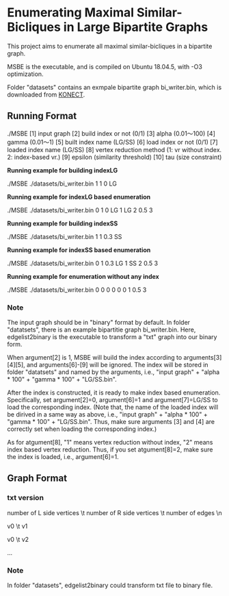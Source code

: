 # Enumerating Maximal Similar-Bicliques in Large Bipartite Graphs

This project aims to enumerate all maximal similar-bicliques in a bipartite graph.

MSBE is the executable, and is compiled on Ubuntu 18.04.5, with -O3 optimization.

Folder "datasets" contains an exmpale bipartite graph bi_writer.bin, which is downloaded from [KONECT](http://konect.cc/networks/dbpedia-writer/). 


## Running Format

./MSBE [1] input graph  [2] build index or not (0/1)  [3] alpha (0.01～100)  [4] gamma (0.01～1)  [5] built index name (LG/SS)  [6] load index or not (0/1)  [7] loaded index name (LG/SS)  [8] vertex reduction method (1: vr without index. 2: index-based vr.)  [9] epsilon (similarity threshold)  [10] tau (size constraint)

**Running example for building indexLG**

./MSBE ./datasets/bi_writer.bin 1 1 0 LG

**Running example for indexLG based enumeration**

./MSBE ./datasets/bi_writer.bin 0 1 0 LG 1 LG 2 0.5 3 

**Running example for building indexSS**

./MSBE ./datasets/bi_writer.bin 1 1 0.3 SS

**Running example for indexSS based enumeration**

./MSBE ./datasets/bi_writer.bin 0 1 0.3 LG 1 SS 2 0.5 3 

**Running example for enumeration without any index**

./MSBE ./datasets/bi_writer.bin 0 0 0 0 0 0 1 0.5 3


### Note

The input graph should be in "binary" format by default. In folder "datatsets", there is an example bipartitie graph bi_writer.bin. Here, edgelist2binary is the executable to transform a "txt" graph into our binary form.

When argument[2] is 1, MSBE will build the index according to arguments[3][4][5], and arguments[6]-[9] will be ignored. The index will be stored in folder "datatsets" and named by the arguments, i.e., "input graph" + "alpha * 100" + "gamma * 100" + "LG/SS.bin". 

After the index is constructed, it is ready to make index based enumeration. Specifically, set argument[2]=0, argument[6]=1 and argument[7]=LG/SS to load the corresponding index. (Note that, the name of the loaded index will be dirived in a same way as above, i.e., "input graph" + "alpha * 100" + "gamma * 100" + "LG/SS.bin". Thus, make sure arguments [3] and [4] are correctly set when loading the corresponding index.)

As for atgument[8], "1" means vertex reduction without index, "2" means index based vertex reduction. Thus, if you set atgument[8]=2, make sure the index is loaded, i.e., argument[6]=1.


## Graph Format

### txt version

number of L side vertices \t number of R side vertices \t number of edges \n

v0 \t v1

v0 \t v2

...

### Note

In folder "datasets", edgelist2binary could transform txt file to binary file.
